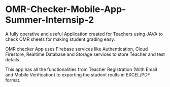 # OMR-Checker-Mobile-App-Summer-Internsip-2
A fully operative and useful Application created for Teachers using JAVA to check OMR sheets for making student grading easy.

OMR checker App uses Firebase services like Authentication, Cloud Firestore, Realtime Database and Storage services to store Teacher and test details.

This app has all the functionalities from Teacher Registration (With Email and Mobile Verification) to exporting the student reults in EXCEL/PDF format.
